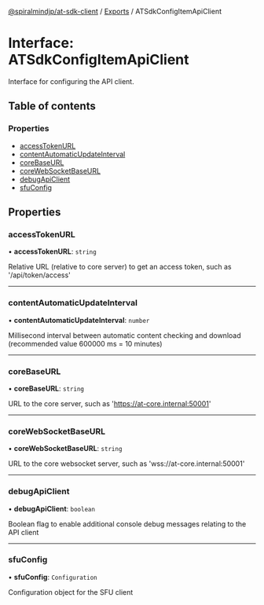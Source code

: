 [@spiralmindjp/at-sdk-client](../README.md) / [Exports](../modules.md) / ATSdkConfigItemApiClient

# Interface: ATSdkConfigItemApiClient

Interface for configuring the API client.

## Table of contents

### Properties

- [accessTokenURL](ATSdkConfigItemApiClient.md#accesstokenurl)
- [contentAutomaticUpdateInterval](ATSdkConfigItemApiClient.md#contentautomaticupdateinterval)
- [coreBaseURL](ATSdkConfigItemApiClient.md#corebaseurl)
- [coreWebSocketBaseURL](ATSdkConfigItemApiClient.md#corewebsocketbaseurl)
- [debugApiClient](ATSdkConfigItemApiClient.md#debugapiclient)
- [sfuConfig](ATSdkConfigItemApiClient.md#sfuconfig)

## Properties

### accessTokenURL

• **accessTokenURL**: `string`

Relative URL (relative to core server) to get an access token, such as '/api/token/access'

___

### contentAutomaticUpdateInterval

• **contentAutomaticUpdateInterval**: `number`

Millisecond interval between automatic content checking and download (recommended value 600000 ms = 10 minutes)

___

### coreBaseURL

• **coreBaseURL**: `string`

URL to the core server, such as 'https://at-core.internal:50001'

___

### coreWebSocketBaseURL

• **coreWebSocketBaseURL**: `string`

URL to the core websocket server, such as 'wss://at-core.internal:50001'

___

### debugApiClient

• **debugApiClient**: `boolean`

Boolean flag to enable additional console debug messages relating to the API client

___

### sfuConfig

• **sfuConfig**: `Configuration`

Configuration object for the SFU client
